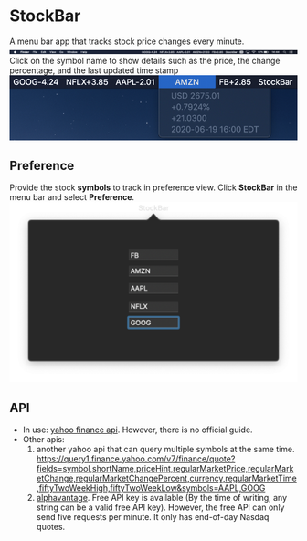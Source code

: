 # StockBar

A menu bar app that tracks stock price changes every minute.
![mainDisplay](Screenshots/StockBar.png)
Click on the symbol name to show details such as the price, the change percentage, and the last updated time stamp
![details](Screenshots/StockDetails.png)
## Preference
Provide the stock **symbols** to track in preference view. Click **StockBar** in the menu bar and select **Preference**.
![preference](Screenshots/Settings.png)
## API
* In use: [yahoo finance api](https://query1.finance.yahoo.com/v8/finance/chart/AAPL?interval=1d). However, there is no official guide.
* Other apis:
    1. another yahoo api that can query multiple symbols at the same time. https://query1.finance.yahoo.com/v7/finance/quote?fields=symbol,shortName,priceHint,regularMarketPrice,regularMarketChange,regularMarketChangePercent,currency,regularMarketTime,fiftyTwoWeekHigh,fiftyTwoWeekLow&symbols=AAPL,GOOG
    2. [alphavantage](https://www.alphavantage.co). Free API key is available (By the time of writing, any string can be a valid free API key). However, the free API can only send five requests per minute. It only has end-of-day Nasdaq quotes.
